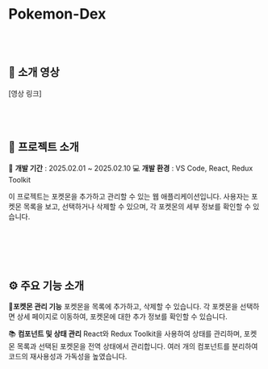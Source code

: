 # Pokemon-Dex
<br/><br/>

## 🎥 소개 영상
[영상 링크]
<br/><br/><br/><br/>

## 🧾 프로젝트 소개
📅 **개발 기간** : 2025.02.01 ~ 2025.02.10
💻 **개발 환경** : VS Code, React, Redux Toolkit

이 프로젝트는 포켓몬을 추가하고 관리할 수 있는 웹 애플리케이션입니다. 사용자는 포켓몬 목록을 보고, 선택하거나 삭제할 수 있으며, 각 포켓몬의 세부 정보를 확인할 수 있습니다.

<br/><br/><br/><br/>

## ⚙ 주요 기능 소개

🏅**포켓몬 관리 기능**
포켓몬을 목록에 추가하고, 삭제할 수 있습니다.
각 포켓몬을 선택하면 상세 페이지로 이동하여, 포켓몬에 대한 추가 정보를 확인할 수 있습니다.
<br/>

📚 **컴포넌트 및 상태 관리**
React와 Redux Toolkit을 사용하여 상태를 관리하며, 포켓몬 목록과 선택된 포켓몬을 전역 상태에서 관리합니다.
여러 개의 컴포넌트를 분리하여 코드의 재사용성과 가독성을 높였습니다.
<br/><br/>
